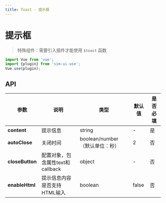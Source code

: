 ```yaml
---
title: Toast - 提示框
---
```

# 提示框

>特殊组件：需要引入插件才能使用 `$toast` 函数
```js
import Vue from 'vue';
import {plugin} from 'sim-ui-use';
Vue.use(plugin);
```

<ClientOnly>
<template>
<Container title="自动关闭">
    <template #list>
        <s-button @click="showToast">点我出现</s-button>
    </template>
<template #code>

  ```vue
<template>
    <Button @click="showToast">点我出现</Button>
</template>


<script>
import Vue from 'vue';
import {Button,plugin} from 'sim-ui-use';
import 'sim-ui-use/dist/index.css'
Vue.use(plugin);
  export default {
    components: {
    Button,
    },
    methods: {
      showToast(){
        this.$toast({
          content: 'hi 我是提示框',
        });
      }
    },
  };
</script>
  ```
</template>
</Container>
</template>

<template>
<Container title="自动关闭时间">
    <template #list>
        <s-button @click="$toast({content: 'hi 我是提示框',
                                   autoClose: 1})">点我出现</s-button>
    </template>
<template #code>

  ```vue
<template>
    <Button @click="showToast">点我出现</Button>
</template>


<script>
import Vue from 'vue';
import {Button,plugin} from 'sim-ui-use';
import 'sim-ui-use/dist/index.css'
  Vue.use(plugin);
  export default {
    components: {
    Button,
    },
    methods: {
      showToast(){
        this.$toast({
          content: 'hi 我是提示框',
          autoClose: 1
        });
      }
    },
  };
</script>
  ```
</template>
</Container>
</template>

<template>
<Container title="手动关闭">
    <template #list>
       <s-button @click="$toast({content: 'hi 我是提示框',
                                  autoClose:false,
                                  closeButton:{
                                  text:'关闭',
                                  callback:()=>{}
                                  }
                                  })">点我出现</s-button>
    </template>
<template #code>

  ```vue
<template>
    <Button @click="showToast">点我出现</Button>
</template>


<script>
import Vue from 'vue';
import {Button,plugin} from 'sim-ui-use';
import 'sim-ui-use/dist/index.css'
  Vue.use(plugin);
  export default {
    components: {
    Button,
    },
    methods: {
      showToast(){
        this.$toast({
          content: 'hi 我是提示框',
          autoClose:5,
          closeButton:{
          text:'关闭',
          callback:()=>{
          //  这里可以传一些回调内容
          }
          }
        });
      },
    },
  };
</script>
  ```
</template>
</Container>
</template>


<template>
<Container title="出现位置">
    <template #list>
        <s-button @click="$toast({content: 'hi 我是提示框'})">上方出现</s-button>
       <s-button @click="$toast({content: 'hi 我是提示框',
                                  position:'middle'
                                  })">中间出现</s-button>
       <s-button @click="$toast({content: 'hi 我是提示框',
                                  position:'bottom'
                                  })">底部出现</s-button>
    </template>
<template #code>

  ```vue
<template>
    <Button @click="showTop">上方出现</Button>
    <Button @click="showMiddle">中间出现</Button>
    <Button @click="showBottom">底部出现</Button>
</template>


<script>
import Vue from 'vue';
import {Button,plugin} from 'sim-ui-use';
import 'sim-ui-use/dist/index.css'
Vue.use(plugin);
  export default {
    components: {
    Button,
    },
    methods: {
      showTop(){
        this.$toast({
          content: 'hi 我是提示框',
        });
      },
      showMiddle(){
        this.$toast({
          content: 'hi 我是提示框',
          position:'middle'
        });
      },
      showBottom(){
        this.$toast({
          content: 'hi 我是提示框',
          position:'bottom'
        });
      },
    },
  };
</script>
  ```
</template>
</Container>
</template>

<template>
<Container title="手动关闭">
    <template #list>
       <s-button @click="$toast({content: `<h1>标题</h1>`,
                                  enableHtml:true,
                                  })">点我出现</s-button>
    </template>
<template #code>

  ```vue
<template>
    <Button @click="showToast">点我出现</Button>
</template>


<script>
import Vue from 'vue';
import {Button,plugin} from 'sim-ui-use';
import 'sim-ui-use/dist/index.css'
Vue.use(plugin);
  export default {
    components: {
    Button,
    },
    methods: {
      showToast(){
        this.$toast({
          content: `<h1>标题</h1>`,
          enableHtml:true,
        });
      },
    },
  };
</script>
  ```
</template>
</Container>
</template>

</ClientOnly>



<script>
  import Vue from 'vue';
  import Button from '../../src/components/button/Button.vue';
  import plugin from '../../src/plugin.js';
  import Toast from '../../src/components/toast/Toast.vue';
  Vue.use(plugin);
  export default {
    components: {
    's-button':Button,
    Toast
    },
    methods: {
      showToast(){
        this.$toast({
          content: 'hi 我是提示框',
        });
      }
    },
  };
</script>



## API

|    参数      | 说明 | 类型 | 默认值 | 是否必填 |
| ----------   | ---  | ---- | ----- | ----|
| **content**         | 提示信息  | string| - | 是 |
| **autoClose** | 关闭时间  | boolean/number（默认单位：秒） | 2 | 否 |          
| **closeButton**      | 配置对象，包含属性text和callback  | object | - | 否 |
| **enableHtml**     | 提示信息内容是否支持HTML输入  | boolean | false | 否 |
